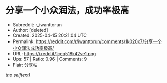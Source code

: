 # 分享一个小众润法，成功率极高

- Subreddit: r_iwanttorun
- Author: [deleted]
- Created: 2025-04-15 20:21:04 UTC
- Permalink: https://reddit.com/r/iwanttorun/comments/1k020x7/分享一个小众润法成功率极高/
- URL: https://i.redd.it/lceq518k42ve1.png
- Ups: 57 | Ratio: 0.96 | Comments: 9
- Flair: 分享帖

_(no selftext)_
